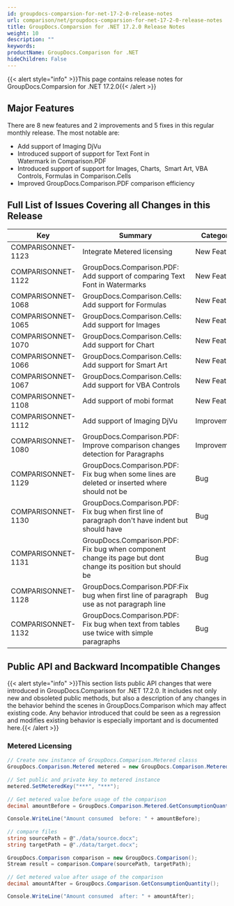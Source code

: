 ```yaml
---
id: groupdocs-comparsion-for-net-17-2-0-release-notes
url: comparison/net/groupdocs-comparsion-for-net-17-2-0-release-notes
title: GroupDocs.Comparsion for .NET 17.2.0 Release Notes
weight: 10
description: ""
keywords: 
productName: GroupDocs.Comparison for .NET
hideChildren: False
---
```

{{< alert style="info" >}}This page contains release notes for GroupDocs.Comparsion for .NET 17.2.0{{< /alert >}}

## Major Features

There are 8 new features and 2 improvements and 5 fixes in this regular monthly release. The most notable are:

*   Add support of Imaging DjVu
*   Introduced support of support for Text Font in Watermark in Comparison.PDF
*   Introduced support of support for Images, Charts,  Smart Art, VBA Controls, Formulas in Comparison.Cells
*   Improved GroupDocs.Comparison.PDF comparison efficiency 

## Full List of Issues Covering all Changes in this Release

| Key | Summary | Category |
| --- | --- | --- |
| COMPARISONNET-1123 | Integrate Metered licensing | New Feature |
| COMPARISONNET-1122 | GroupDocs.Comparison.PDF: Add support of comparing Text Font in Watermarks | New Feature |
| COMPARISONNET-1068 | GroupDocs.Comparison.Cells: Add support for Formulas | New Feature |
| COMPARISONNET-1065 | GroupDocs.Comparison.Cells: Add support for Images | New Feature |
| COMPARISONNET-1070 | GroupDocs.Comparison.Cells: Add support for Chart | New Feature |
| COMPARISONNET-1066 | GroupDocs.Comparison.Cells: Add support for Smart Art | New Feature |
| COMPARISONNET-1067 | GroupDocs.Comparison.Cells: Add support for VBA Controls | New Feature |
| COMPARISONNET-1108 | Add support of mobi format | New Feature |
| COMPARISONNET-1112 | Add support of Imaging DjVu | Improvement |
| COMPARISONNET-1080 | GroupDocs.Comparison.PDF: Improve comparison changes detection for Paragraphs | Improvement |
| COMPARISONNET-1129 | GroupDocs.Comparison.PDF: Fix bug when some lines are deleted or inserted where should not be | Bug |
| COMPARISONNET-1130 | GroupDocs.Comparison.PDF: Fix bug when first line of paragraph don't have indent but should have | Bug |
| COMPARISONNET-1131 | GroupDocs.Comparison.PDF: Fix bug when component change its page but dont change its position but should be | Bug |
| COMPARISONNET-1128 | GroupDocs.Comparison.PDF:Fix bug when first line of paragraph use as not paragraph line | Bug |
| COMPARISONNET-1132 | GroupDocs.Comparison.PDF: Fix bug when text from tables use twice with simple paragraphs | Bug |

## Public API and Backward Incompatible Changes

{{< alert style="info" >}}This section lists public API changes that were introduced in GroupDocs.Comparison for .NET 17.2.0. It includes not only new and obsoleted public methods, but also a description of any changes in the behavior behind the scenes in GroupDocs.Comparison which may affect existing code. Any behavior introduced that could be seen as a regression and modifies existing behavior is especially important and is documented here.{{< /alert >}}

### Metered Licensing 



```csharp
// Create new instance of GroupDocs.Comparison.Metered classs
GroupDocs.Comparison.Metered metered = new GroupDocs.Comparison.Metered();
 
// Set public and private key to metered instance
metered.SetMeteredKey("***", "***");
 
// Get metered value before usage of the comparison
decimal amountBefore = GroupDocs.Comparison.Metered.GetConsumptionQuantity();
 
Console.WriteLine("Amount consumed  before: " + amountBefore);
 
// compare files
string sourcePath = @"./data/source.docx";
string targetPath = @"./data/target.docx";
 
GroupDocs.Comparison comparison = new GroupDocs.Comparison();
Stream result = comparison.Compare(sourcePath, targetPath);
 
// Get metered value after usage of the comparison
decimal amountAfter = GroupDocs.Comparison.GetConsumptionQuantity();

Console.WriteLine("Amount consumed  after: " + amountAfter);
```
